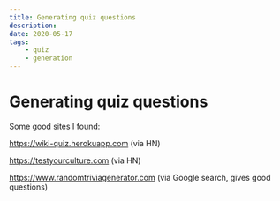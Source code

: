 ```yaml
---
title: Generating quiz questions
description: 
date: 2020-05-17
tags:
    - quiz
	- generation
---
```


# Generating quiz questions

Some good sites I found:

https://wiki-quiz.herokuapp.com (via HN)

https://testyourculture.com (via HN)

https://www.randomtriviagenerator.com (via Google search, gives good questions)